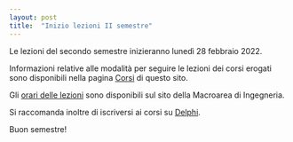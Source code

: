 ```yaml
---
layout: post
title:  "Inizio lezioni II semestre"
---
```


Le lezioni del secondo semestre inizieranno lunedì 28 febbraio 2022.

Informazioni relative alle modalità per seguire le lezioni dei corsi erogati sono disponibili nella pagina [Corsi](http://inginformatica.uniroma2.it/index.php/corsi) di questo sito.

Gli [orari delle lezioni](http://ing.uniroma2.it/didattica/orario-delle-lezioni/) sono disponibili sul sito della Macroarea di Ingegneria.

Si raccomanda inoltre di iscriversi ai corsi su [Delphi](https://delphi.uniroma2.it/).

Buon semestre!
